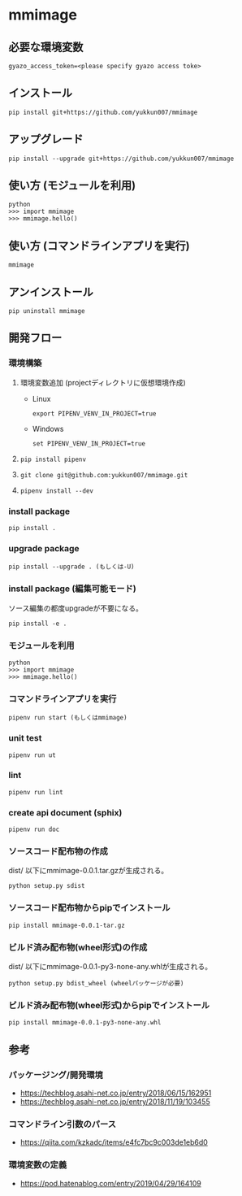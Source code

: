 # mmimage

## 必要な環境変数

```(sh)
gyazo_access_token=<please specify gyazo access toke>
```

## インストール

```(sh)
pip install git+https://github.com/yukkun007/mmimage
```

## アップグレード

```(sh)
pip install --upgrade git+https://github.com/yukkun007/mmimage
```

## 使い方 (モジュールを利用)

```(sh)
python
>>> import mmimage
>>> mmimage.hello()
```

## 使い方 (コマンドラインアプリを実行)

```(sh)
mmimage
```

## アンインストール

```(sh)
pip uninstall mmimage
```

## 開発フロー

### 環境構築

1. 環境変数追加 (projectディレクトリに仮想環境作成)

    - Linux

        ```(sh)
        export PIPENV_VENV_IN_PROJECT=true
        ```

    - Windows

        ```(sh)
        set PIPENV_VENV_IN_PROJECT=true
        ```

1. `pip install pipenv`
1. `git clone git@github.com:yukkun007/mmimage.git`
1. `pipenv install --dev`

### install package

```(sh)
pip install .
```

### upgrade package

```(sh)
pip install --upgrade . (もしくは-U)
```

### install package (編集可能モード)

ソース編集の都度upgradeが不要になる。

```(sh)
pip install -e .
```

### モジュールを利用

```(sh)
python
>>> import mmimage
>>> mmimage.hello()
```

### コマンドラインアプリを実行

```(sh)
pipenv run start (もしくはmmimage)
```

### unit test

```(sh)
pipenv run ut
```

### lint

```(sh)
pipenv run lint
```

### create api document (sphix)

```(sh)
pipenv run doc
```

### ソースコード配布物の作成

dist/ 以下にmmimage-0.0.1.tar.gzが生成される。

```(sh)
python setup.py sdist
```

### ソースコード配布物からpipでインストール

```(sh)
pip install mmimage-0.0.1-tar.gz
```

### ビルド済み配布物(wheel形式)の作成

dist/ 以下にmmimage-0.0.1-py3-none-any.whlが生成される。

```(sh)
python setup.py bdist_wheel (wheelパッケージが必要)
```

### ビルド済み配布物(wheel形式)からpipでインストール

```(sh)
pip install mmimage-0.0.1-py3-none-any.whl
```

## 参考

### パッケージング/開発環境

- <https://techblog.asahi-net.co.jp/entry/2018/06/15/162951>
- <https://techblog.asahi-net.co.jp/entry/2018/11/19/103455>

### コマンドライン引数のパース

- <https://qiita.com/kzkadc/items/e4fc7bc9c003de1eb6d0>

### 環境変数の定義

- <https://pod.hatenablog.com/entry/2019/04/29/164109>
